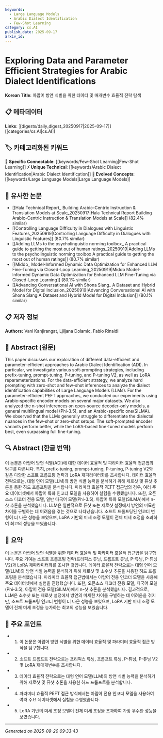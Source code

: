 ```yaml
---
keywords:
  - Large Language Models
  - Arabic Dialect Identification
  - Few-Shot Learning
category: cs.AI
publish_date: 2025-09-17
arxiv_id:
---
```


<!-- KEYWORD_LINKING_METADATA:
{
  "processed_timestamp": "2025-09-22 22:55:12.959390",
  "vocabulary_version": "1.0",
  "selected_keywords": [
    "Large Language Models",
    "Arabic Dialect Identification",
    "Few-Shot Learning"
  ],
  "rejected_keywords": [
    "Prompt-Tuning",
    "LoRA"
  ],
  "similarity_scores": {
    "Large Language Models": 0.82,
    "Arabic Dialect Identification": 0.78,
    "Few-Shot Learning": 0.79
  },
  "extraction_method": "AI_prompt_based",
  "budget_applied": true
}
-->

# Exploring Data and Parameter Efficient Strategies for Arabic Dialect Identifications

**Korean Title:** 아랍어 방언 식별을 위한 데이터 및 매개변수 효율적 전략 탐색

## 📋 메타데이터

**Links**: [[digests/daily_digest_20250917|2025-09-17]]      [[categories/cs.AI|cs.AI]]

## 🏷️ 카테고리화된 키워드
**🔗 Specific Connectable**: [[keywords/Few-Shot Learning|Few-Shot Learning]]
**⚡ Unique Technical**: [[keywords/Arabic Dialect Identification|Arabic Dialect Identification]]
**🚀 Evolved Concepts**: [[keywords/Large Language Models|Large Language Models]]

## 🔗 유사한 논문
- [[Hala Technical Report_ Building Arabic-Centric Instruction & Translation Models at Scale_20250917|Hala Technical Report Building Arabic-Centric Instruction & Translation Models at Scale]] (82.4% similar)
- [[Controlling Language Difficulty in Dialogues with Linguistic Features_20250919|Controlling Language Difficulty in Dialogues with Linguistic Features]] (80.7% similar)
- [[Adding LLMs to the psycholinguistic norming toolbox_ A practical guide to getting the most out of human ratings_20250919|Adding LLMs to the psycholinguistic norming toolbox A practical guide to getting the most out of human ratings]] (80.7% similar)
- [[Middo_ Model-Informed Dynamic Data Optimization for Enhanced LLM Fine-Tuning via Closed-Loop Learning_20250919|Middo Model-Informed Dynamic Data Optimization for Enhanced LLM Fine-Tuning via Closed-Loop Learning]] (80.1% similar)
- [[Advancing Conversational AI with Shona Slang_ A Dataset and Hybrid Model for Digital Inclusion_20250919|Advancing Conversational AI with Shona Slang A Dataset and Hybrid Model for Digital Inclusion]] (80.1% similar)

## 📋 저자 정보

**Authors:** Vani Kanjirangat, Ljiljana Dolamic, Fabio Rinaldi

## 📄 Abstract (원문)

This paper discusses our exploration of different data-efficient and
parameter-efficient approaches to Arabic Dialect Identification (ADI). In
particular, we investigate various soft-prompting strategies, including
prefix-tuning, prompt-tuning, P-tuning, and P-tuning V2, as well as LoRA
reparameterizations. For the data-efficient strategy, we analyze hard prompting
with zero-shot and few-shot inferences to analyze the dialect identification
capabilities of Large Language Models (LLMs). For the parameter-efficient PEFT
approaches, we conducted our experiments using Arabic-specific encoder models
on several major datasets. We also analyzed the n-shot inferences on
open-source decoder-only models, a general multilingual model (Phi-3.5), and an
Arabic-specific one(SILMA). We observed that the LLMs generally struggle to
differentiate the dialectal nuances in the few-shot or zero-shot setups. The
soft-prompted encoder variants perform better, while the LoRA-based fine-tuned
models perform best, even surpassing full fine-tuning.

## 🔍 Abstract (한글 번역)

이 논문은 아랍어 방언 식별(ADI)에 대한 데이터 효율적 및 파라미터 효율적 접근법의 탐구를 다룹니다. 특히, prefix-tuning, prompt-tuning, P-tuning, P-tuning V2와 같은 다양한 소프트 프롬프팅 전략과 LoRA 재파라미터화를 조사합니다. 데이터 효율적 전략으로는, 대형 언어 모델(LLM)의 방언 식별 능력을 분석하기 위해 제로샷 및 퓨샷 추론을 통한 하드 프롬프팅을 분석합니다. 파라미터 효율적 PEFT 접근법의 경우, 여러 주요 데이터셋에서 아랍어 특화 인코더 모델을 사용하여 실험을 수행했습니다. 또한, 오픈 소스 디코더 전용 모델, 일반 다국어 모델(Phi-3.5), 아랍어 특화 모델(SILMA)에서 n-샷 추론을 분석했습니다. LLM은 일반적으로 퓨샷 또는 제로샷 설정에서 방언의 미묘한 차이를 구별하는 데 어려움을 겪는 것으로 나타났습니다. 소프트 프롬프팅된 인코더 변형이 더 나은 성능을 보였으며, LoRA 기반의 미세 조정 모델이 전체 미세 조정을 초과하여 최고의 성능을 보였습니다.

## 📝 요약

이 논문은 아랍어 방언 식별을 위한 데이터 효율적 및 파라미터 효율적 접근법을 탐구합니다. 주요 기여는 소프트 프롬프팅 전략(프리픽스 튜닝, 프롬프트 튜닝, P-튜닝, P-튜닝 V2)과 LoRA 재파라미터화를 조사한 것입니다. 데이터 효율적 전략으로는 대형 언어 모델(LLM)의 방언 식별 능력을 분석하기 위해 제로샷 및 소수샷 추론을 사용한 하드 프롬프팅을 분석했습니다. 파라미터 효율적 접근법에서는 아랍어 전용 인코더 모델을 사용해 주요 데이터셋에서 실험을 진행했습니다. 또한, 오픈소스 디코더 전용 모델, 다국어 모델(Phi-3.5), 아랍어 전용 모델(SILMA)에서 n-샷 추론을 분석했습니다. 결과적으로, LLM은 소수샷 또는 제로샷 설정에서 방언의 미세한 차이를 구별하는 데 어려움을 겪지만, 소프트 프롬프팅 인코더 변형이 더 나은 성능을 보였으며, LoRA 기반 미세 조정 모델이 전체 미세 조정을 능가하는 최고의 성능을 보였습니다.

## 🎯 주요 포인트

- 1. 이 논문은 아랍어 방언 식별을 위한 데이터 효율적 및 파라미터 효율적 접근 방식을 탐구합니다.

- 2. 소프트 프롬프트 전략으로는 프리픽스 튜닝, 프롬프트 튜닝, P-튜닝, P-튜닝 V2 및 LoRA 재매개변수를 조사합니다.

- 3. 데이터 효율적 전략으로는 대형 언어 모델(LLM)의 방언 식별 능력을 분석하기 위해 제로샷 및 퓨샷 추론을 사용한 하드 프롬프트를 분석합니다.

- 4. 파라미터 효율적 PEFT 접근 방식에서는 아랍어 전용 인코더 모델을 사용하여 여러 주요 데이터셋에서 실험을 수행했습니다.

- 5. LoRA 기반의 미세 조정 모델이 전체 미세 조정을 초과하여 가장 우수한 성능을 보였습니다.

---

*Generated on 2025-09-20 09:33:43*
